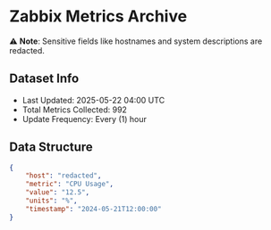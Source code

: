 # Zabbix Metrics Archive

⚠️ **Note**: Sensitive fields like hostnames and system descriptions are redacted.

## Dataset Info
- Last Updated: 2025-05-22 04:00 UTC
- Total Metrics Collected: 992
- Update Frequency: Every (1) hour

## Data Structure
```json
{
    "host": "redacted",
    "metric": "CPU Usage",
    "value": "12.5",
    "units": "%",
    "timestamp": "2024-05-21T12:00:00"
}
```
